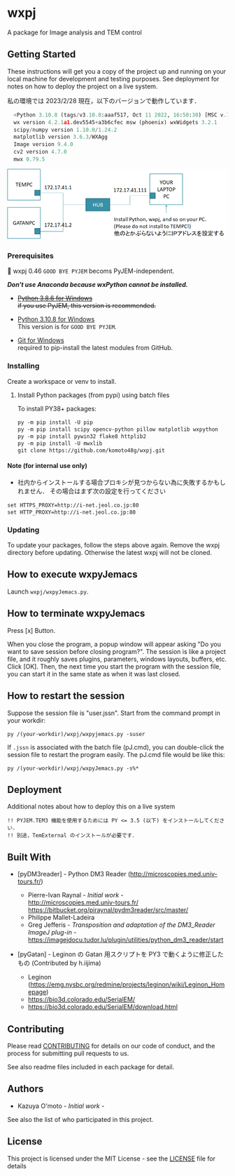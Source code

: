 # wxpj

A package for Image analysis and TEM control


## Getting Started

These instructions will get you a copy of the project up and running on your local machine for development and testing purposes. See deployment for notes on how to deploy the project on a live system.

<!--
私の環境では 2022/9/9 現在，以下のバージョンで動作しています．
```
<Python 3.8.6 (tags/v3.8.6:db45529, Sep 23 2020, 15:52:53) [MSC v.1927 64 bit (AMD64)]>
  wx version 4.1.1
  scipy/numpy version 1.7.3/1.20.1
  matplotlib version 3.4.0/WXAgg
  Image version 8.1.0
  cv2 version 4.5.1
  mwx 0.71.3
  pJ 0.50
```
-->
私の環境では 2023/2/28 現在，以下のバージョンで動作しています．
```Python 3.10.8
  <Python 3.10.8 (tags/v3.10.8:aaaf517, Oct 11 2022, 16:50:30) [MSC v.1933 64 bit (AMD64)]>
  wx version 4.2.1a1.dev5545+a3b6cfec msw (phoenix) wxWidgets 3.2.1
  scipy/numpy version 1.10.0/1.24.2
  matplotlib version 3.6.3/WXAgg
  Image version 9.4.0
  cv2 version 4.7.0
  mwx 0.79.5
```


![setup](./images/net.png)


### Prerequisites

:memo: wxpj 0.46 `GOOD BYE PYJEM` becoms PyJEM-independent.

***Don't use Anaconda because wxPython cannot be installed.***

* ~~[Python 3.8.6 for Windows](https://www.python.org/downloads/release/python-386/)  
    if you use PyJEM, this version is recommended.~~

* [Python 3.10.8 for Windows](https://www.python.org/downloads/release/python-3108/)  
    This version is for `GOOD BYE PYJEM`.

* [Git for Windows](https://git-scm.com/)  
    required to pip-install the latest modules from GitHub.


### Installing

Create a workspace or venv to install.

1. Install Python packages (from pypi) using batch files  

    To install PY38+ packages:
    ```
    py -m pip install -U pip
    py -m pip install scipy opencv-python pillow matplotlib wxpython
    py -m pip install pywin32 flake8 httplib2
    py -m pip install -U mwxlib
    git clone https://github.com/komoto48g/wxpj.git
    ```


#### Note (for internal use only)

- 社内からインストールする場合プロキシが見つからない為に失敗するかもしれません．
  その場合はまず次の設定を行ってください
```
set HTTPS_PROXY=http://i-net.jeol.co.jp:80
set HTTP_PROXY=http://i-net.jeol.co.jp:80
```


### Updating

To update your packages, follow the steps above again.
Remove the wxpj directory before updating. Otherwise the latest wxpj will not be cloned.


## How to execute wxpyJemacs

Launch `wxpj/wxpyJemacs.py`.


## How to terminate wxpyJemacs

Press [x] Button.

When you close the program, a popup window will appear asking "Do you want to save session before closing program?".
The session is like a project file, and it roughly saves plugins, parameters, windows layouts, buffers, etc.
Click [OK]. Then, the next time you start the program with the session file, you can start it in the same state as when it was last closed.


## How to restart the session

Suppose the session file is "user.jssn".
Start from the command prompt in your workdir:
```
py /(your-workdir)/wxpj/wxpyjemacs.py -suser
```
<!--
The meanings of the command arguments are:

    -sxxx: Start xxx session
-->
If `.jssn` is associated with the batch file (pJ.cmd), you can double-click the session file to restart the program easily. The pJ.cmd file would be like this:
```
py /(your-workdir)/wxpj/wxpyJemacs.py -s%*
```

## Deployment

Additional notes about how to deploy this on a live system

    !! PYJEM.TEM3 機能を使用するためには PY <= 3.5 (以下) をインストールしてください．
    !! 別途，TemExternal のインストールが必要です．

<!--
:memo: バージョン 0.46 以降では不要になります．↑
       No longer required after version 0.46.
-->


## Built With

* [pyDM3reader] - Python DM3 Reader (http://microscopies.med.univ-tours.fr/)

    * Pierre-Ivan Raynal - *Initial work* -  
        http://microscopies.med.univ-tours.fr/  
        https://bitbucket.org/piraynal/pydm3reader/src/master/  
    * Philippe Mallet-Ladeira
    * Greg Jefferis - *Transposition and adaptation of the DM3_Reader ImageJ plug-in* -  
        https://imagejdocu.tudor.lu/plugin/utilities/python_dm3_reader/start

* [pyGatan] - Leginon の Gatan 用スクリプトを PY3 で動くように修正したもの (Contributed by h.iijima)
    * Leginon (https://emg.nysbc.org/redmine/projects/leginon/wiki/Leginon_Homepage)  
    * https://bio3d.colorado.edu/SerialEM/  
    * https://bio3d.colorado.edu/SerialEM/download.html  


## Contributing

Please read [CONTRIBUTING](./CONTRIBUTING) for details on our code of conduct, and the process for submitting pull requests to us.

See also readme files included in each package for detail.


## Authors

* Kazuya O'moto - *Initial work* -

See also the list of who participated in this project.


## License

This project is licensed under the MIT License - see the [LICENSE](./LICENSE) file for details
